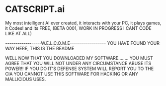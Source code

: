 # CATSCRIPT.ai
My most intelligent AI ever created, it interacts with your PC, it plays games, it Codes! and its FREE, (BETA 0001, WORK IN PROGRESS I CANT CODE LIKE AT ALL)

------------------W.E.L.C.O.M.E------------------
YOU HAVE FOUND YOUR WAY HERE, THIS IS THE README

WELL NOW THAT YOU DOWNLOADED MY SOFTWARE........
YOU MUST AGREE THAT YOU WILL NOT UNDER ANY CIRCUMSTANCE
ABUSE ITS POWER!! IF YOU DO IT'S DEFENSE SYSTEM WILL
REPORT YOU TO THE CIA YOU CANNOT USE THIS SOFTWARE FOR
HACKING OR ANY MALLICIOUS USES.  
